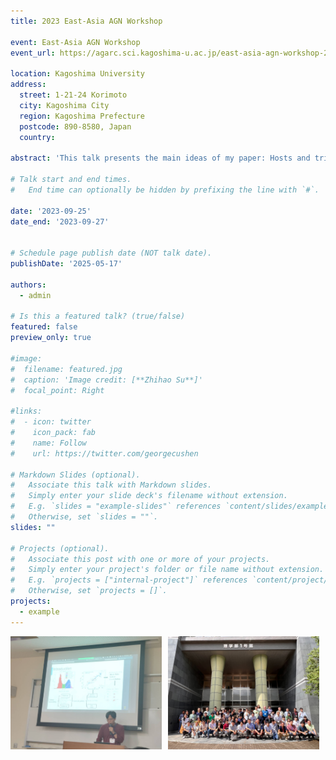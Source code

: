 ```yaml
---
title: 2023 East-Asia AGN Workshop

event: East-Asia AGN Workshop
event_url: https://agarc.sci.kagoshima-u.ac.jp/east-asia-agn-workshop-2023-september-25-27-2023/

location: Kagoshima University
address:
  street: 1-21-24 Korimoto
  city: Kagoshima City
  region: Kagoshima Prefecture
  postcode: 890-8580, Japan
  country: 

abstract: 'This talk presents the main ideas of my paper: Hosts and triggers of AGNs in the Local Universe'

# Talk start and end times.
#   End time can optionally be hidden by prefixing the line with `#`.

date: '2023-09-25'
date_end: '2023-09-27'


# Schedule page publish date (NOT talk date).
publishDate: '2025-05-17'

authors:
  - admin

# Is this a featured talk? (true/false)
featured: false
preview_only: true

#image:
#  filename: featured.jpg
#  caption: 'Image credit: [**Zhihao Su**]'
#  focal_point: Right

#links:
#  - icon: twitter
#    icon_pack: fab
#    name: Follow
#    url: https://twitter.com/georgecushen

# Markdown Slides (optional).
#   Associate this talk with Markdown slides.
#   Simply enter your slide deck's filename without extension.
#   E.g. `slides = "example-slides"` references `content/slides/example-slides.md`.
#   Otherwise, set `slides = ""`.
slides: ""

# Projects (optional).
#   Associate this post with one or more of your projects.
#   Simply enter your project's folder or file name without extension.
#   E.g. `projects = ["internal-project"]` references `content/project/deep-learning/index.md`.
#   Otherwise, set `projects = []`.
projects:
  - example
---
```


<!-- 这里是 YAML 结束标记 -->

<div style="display: flex; gap: 10px;">
  <img src="./featured.jpg" alt="Photo 1" style="width: 48%;">
  <img src="./group.jpg" alt="Photo 2" style="width: 48%;">
</div>